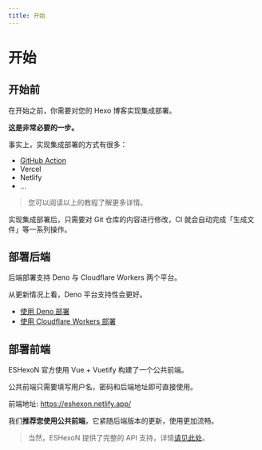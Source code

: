 ```yaml
---
title: 开始
---
```

# 开始

## 开始前

在开始之前，你需要对您的 Hexo 博客实现集成部署。

**这是非常必要的一步。**

事实上，实现集成部署的方式有很多：

- [GitHub Action](https://blog.yfun.top/posts/2241387868/)
- Vercel
- Netlify
- ...

> 您可以阅读以上的教程了解更多详情。

实现集成部署后，只需要对 Git 仓库的内容进行修改，CI 就会自动完成「生成文件」等一系列操作。

## 部署后端

后端部署支持 Deno 与 Cloudflare Workers 两个平台。

从更新情况上看，Deno 平台支持性会更好。

- [使用 Deno 部署](/deploy/deno.html)
- [使用 Cloudflare Workers 部署](/deploy/cloudflare.html)


## 部署前端

ESHexoN 官方使用 Vue + Vuetify 构建了一个公共前端。

公共前端只需要填写用户名，密码和后端地址即可直接使用。

前端地址: https://eshexon.netlify.app/

我们**推荐您使用公共前端**，它紧随后端版本的更新，使用更加流畅。

> 当然，ESHexoN 提供了完整的 API 支持，详情[请见此处](/api/)。



